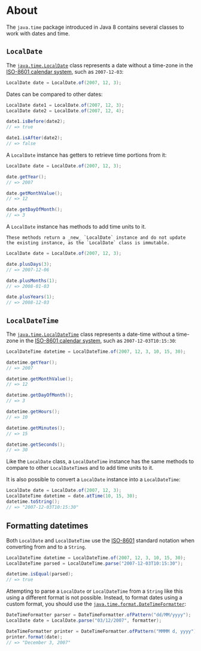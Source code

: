 # About

The `java.time` package introduced in Java 8 contains several classes to work with dates and time.

## `LocalDate`

The [`java.time.LocalDate`][localdate-docs] class represents a date without a time-zone in the [ISO-8601 calendar system][iso-8601], such as `2007-12-03`:

```java
LocalDate date = LocalDate.of(2007, 12, 3);
```

Dates can be compared to other dates:

```java
LocalDate date1 = LocalDate.of(2007, 12, 3);
LocalDate date2 = LocalDate.of(2007, 12, 4);

date1.isBefore(date2);
// => true

date1.isAfter(date2);
// => false
```

A `LocalDate` instance has getters to retrieve time portions from it:

```java
LocalDate date = LocalDate.of(2007, 12, 3);

date.getYear();
// => 2007

date.getMonthValue();
// => 12

date.getDayOfMonth();
// => 3
```

A `LocalDate` instance has methods to add time units to it.

```exercism/note
These methods return a _new_ `LocalDate` instance and do not update the existing instance, as the `LocalDate` class is immutable.
```

```java
LocalDate date = LocalDate.of(2007, 12, 3);

date.plusDays(3);
// => 2007-12-06

date.plusMonths(1);
// => 2008-01-03

date.plusYears(1);
// => 2008-12-03
```

## `LocalDateTime`

The [`java.time.LocalDateTime`][localdatetime-docs] class represents a date-time without a time-zone in the [ISO-8601 calendar system][iso-8601], such as `2007-12-03T10:15:30`:

```java
LocalDateTime datetime = LocalDateTime.of(2007, 12, 3, 10, 15, 30);

datetime.getYear();
// => 2007

datetime.getMonthValue();
// => 12

datetime.getDayOfMonth();
// => 3

datetime.getHours();
// => 10

datetime.getMinutes();
// => 15

datetime.getSeconds();
// => 30
```

Like the `LocalDate` class, a `LocalDateTime` instance has the same methods to compare to other `LocalDateTime`s and to add time units to it.

It is also possible to convert a `LocalDate` instance into a `LocalDateTime`:

```java
LocalDate date = LocalDate.of(2007, 12, 3);
LocalDateTime datetime = date.atTime(10, 15, 30);
datetime.toString();
// => "2007-12-03T10:15:30"
```

## Formatting datetimes

Both `LocalDate` and `LocalDateTime` use the [ISO-8601][iso-8601] standard notation when converting from and to a `String`.

```java
LocalDateTime datetime = LocalDateTime.of(2007, 12, 3, 10, 15, 30);
LocalDateTime parsed = LocalDateTime.parse("2007-12-03T10:15:30");

datetime.isEqual(parsed);
// => true
```

Attempting to parse a `LocalDate` or `LocalDateTime` from a `String` like this using a different format is not possible.
Instead, to format dates using a custom format, you should use the [`java.time.format.DateTimeFormatter`][datetimeformatter-docs]:

```java
DateTimeFormatter parser = DateTimeFormatter.ofPattern("dd/MM/yyyy");
LocalDate date = LocalDate.parse("03/12/2007", formatter);

DateTimeFormatter printer = DateTimeFormatter.ofPattern("MMMM d, yyyy");
printer.format(date);
// => "December 3, 2007"
```

[iso-8601]: https://en.wikipedia.org/wiki/ISO_8601
[localdate-docs]: https://docs.oracle.com/javase/8/docs/api/java/time/LocalDate.html
[localdatetime-docs]: https://docs.oracle.com/javase/8/docs/api/java/time/LocalDateTime.html
[datetimeformatter-docs]: https://docs.oracle.com/javase/8/docs/api/java/time/format/DateTimeFormatter.html
